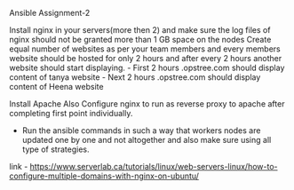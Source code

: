 Ansible Assignment-2

Install nginx in your servers(more then 2) and make sure the log files of nginx should not be granted more than 1 GB space on the nodes
Create equal number of websites as per your team  members and every members website should be hosted for only 2 hours and after every 2 hours another website should start displaying.
    - First 2 hours <team>.opstree.com should display content of tanya website
    - Next 2 hours <team>.opstree.com should display content of Heena website

Install Apache
Also Configure nginx to run as reverse proxy to apache after completing first point individually.


- Run the ansible commands in such a way that workers nodes are updated one by one and not altogether and also make sure using all type of strategies.


link - https://www.serverlab.ca/tutorials/linux/web-servers-linux/how-to-configure-multiple-domains-with-nginx-on-ubuntu/